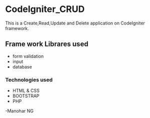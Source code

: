 # CodeIgniter_CRUD

This is a Create,Read,Update and Delete application on CodeIgniter framework.

## Frame work Librares used
- form validation
- input
- database

### Technologies used
- HTML & CSS
- BOOTSTRAP
- PHP

-Manohar NG
